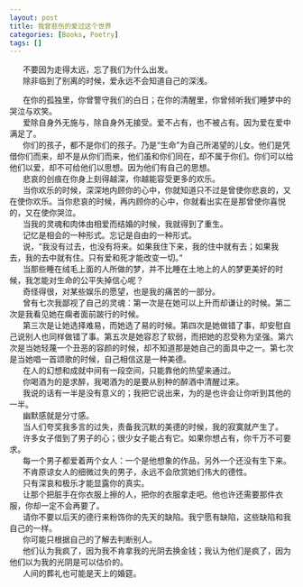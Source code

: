 ```yaml
---
layout: post
title: 我曾悲伤的爱过这个世界
categories: [Books, Poetry]
tags: []
---
```

&nbsp;&nbsp;&nbsp;&nbsp;&nbsp;&nbsp;不要因为走得太远，忘了我们为什么出发。                          
&nbsp;&nbsp;&nbsp;&nbsp;&nbsp;&nbsp;除非临到了别离的时候，爱永远不会知道自己的深浅。         
<!-- more -->
&nbsp;&nbsp;&nbsp;&nbsp;&nbsp;&nbsp;在你的孤独里，你曾警守我们的白日；在你的清醒里，你曾倾听我们睡梦中的哭泣与欢笑。               
&nbsp;&nbsp;&nbsp;&nbsp;&nbsp;&nbsp;爱除自身外无施与，除自身外无接受。爱不占有，也不被占有。因为爱在爱中满足了。               
&nbsp;&nbsp;&nbsp;&nbsp;&nbsp;&nbsp;你们的孩子，都不是你们的孩子。乃是“生命”为自己所渴望的儿女。他们是凭借你们而来，却不是从你们而来，他们虽和你们同在，却不属于你们。你们可以给他们以爱，却不可给他们以思想。因为他们有自己的思想。               
&nbsp;&nbsp;&nbsp;&nbsp;&nbsp;&nbsp;悲哀的创痕在你身上刻得越深，你越能容受更多的欢乐。               
&nbsp;&nbsp;&nbsp;&nbsp;&nbsp;&nbsp;当你欢乐的时候，深深地内顾你的心中，你就知道只不过是曾使你悲哀的，又在使你欢乐。当你悲哀的时候，再内顾你的心中，你就看出实在是那曾使你喜悦的，又在使你哭泣。                         
&nbsp;&nbsp;&nbsp;&nbsp;&nbsp;&nbsp;当我的灵魂和肉体由相爱而结婚的时候，我就得到了重生。               
&nbsp;&nbsp;&nbsp;&nbsp;&nbsp;&nbsp;记忆是相会的一种形式。忘记是自由的一种形式。               
&nbsp;&nbsp;&nbsp;&nbsp;&nbsp;&nbsp;说，“我没有过去，也没有将来。如果我住下来，我的住中就有去；如果我去，我的去中就有住。只有爱和死才能改变一切。”               
&nbsp;&nbsp;&nbsp;&nbsp;&nbsp;&nbsp;当那些睡在绒毛上面的人所做的梦，并不比睡在土地上的人的梦更美好的时候，我怎能对生命的公平失掉信心呢？               
&nbsp;&nbsp;&nbsp;&nbsp;&nbsp;&nbsp;奇怪得很，对某些娱乐的愿望，也是我的痛苦的一部分。               
&nbsp;&nbsp;&nbsp;&nbsp;&nbsp;&nbsp;曾有七次我鄙视了自己的灵魂：第一次是在她可以上升而却谦让的时候。第二次是我看见她在瘸者面前跛行的时候。               
&nbsp;&nbsp;&nbsp;&nbsp;&nbsp;&nbsp;第三次是让她选择难易，而她选了易的时候。第四次是她做错了事，却安慰自己说别人也同样做错了事。第五次是她容忍了软弱，而把她的忍受称为坚强。第六次是当她轻蔑一个丑恶的容颜的时候，却不知道那是她自己的面具中之一。第七次是当她唱一首颂歌的时候，自己相信这是一种美德。               
&nbsp;&nbsp;&nbsp;&nbsp;&nbsp;&nbsp;在人的幻想和成就中间有一段空间，只能靠他的热望来通过。               
&nbsp;&nbsp;&nbsp;&nbsp;&nbsp;&nbsp;你喝酒为的是求醉，我喝酒为的是要从别种的醉酒中清醒过来。               
&nbsp;&nbsp;&nbsp;&nbsp;&nbsp;&nbsp;我说的话有一半是没有意义的；我把它说出来，为的是也许会让你听到其他的一半。               
&nbsp;&nbsp;&nbsp;&nbsp;&nbsp;&nbsp;幽默感就是分寸感。               
&nbsp;&nbsp;&nbsp;&nbsp;&nbsp;&nbsp;当人们夸奖我多言的过失，责备我沉默的美德的时候，我的寂寞就产生了。               
&nbsp;&nbsp;&nbsp;&nbsp;&nbsp;&nbsp;许多女子借到了男子的心；很少女子能占有它。如果你想占有，你千万不可要求。               
&nbsp;&nbsp;&nbsp;&nbsp;&nbsp;&nbsp;每一个男子都爱着两个女人：一个是他想象的作品，另外一个还没有生下来。               
&nbsp;&nbsp;&nbsp;&nbsp;&nbsp;&nbsp;不肯原谅女人的细微过失的男子，永远不会欣赏她们伟大的德性。               
&nbsp;&nbsp;&nbsp;&nbsp;&nbsp;&nbsp;只有深哀和极乐才能显露你的真实。               
&nbsp;&nbsp;&nbsp;&nbsp;&nbsp;&nbsp;让那个把脏手在你衣服上擦的人，把你的衣服拿走吧。他也许还需要那件衣服，你却一定不会再要了。               
&nbsp;&nbsp;&nbsp;&nbsp;&nbsp;&nbsp;请你不要以后天的德行来粉饰你的先天的缺陷。我宁愿有缺陷，这些缺陷和我自己的一样。               
&nbsp;&nbsp;&nbsp;&nbsp;&nbsp;&nbsp;你可能只根据自己的了解去判断别人。               
&nbsp;&nbsp;&nbsp;&nbsp;&nbsp;&nbsp;他们认为我疯了，因为我不肯拿我的光阴去换金钱；我认为他们是疯了，因为他们以为我的光阴是可以估价的。               
&nbsp;&nbsp;&nbsp;&nbsp;&nbsp;&nbsp;人间的葬礼也可能是天上的婚筵。               
